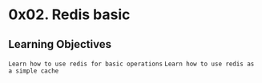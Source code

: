 # 0x02. Redis basic

## Learning Objectives

`Learn how to use redis for basic operations`
`Learn how to use redis as a simple cache`
